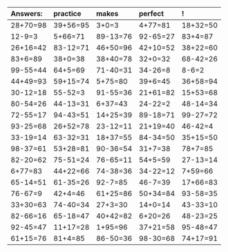 | Answers: | practice | makes | perfect | ! |
| :--- | :--- | :--- | :--- | :--- |
| 28+70=98 | 39+56=95 | 3+0=3 | 4+77=81 | 18+32=50 | 
| 12-9=3 | 5+66=71 | 89-13=76 | 92-65=27 | 83+4=87 | 
| 26+16=42 | 83-12=71 | 46+50=96 | 42+10=52 | 38+22=60 | 
| 83+6=89 | 38+0=38 | 38+40=78 | 32+0=32 | 68-42=26 | 
| 99-55=44 | 64+5=69 | 71-40=31 | 34-26=8 | 8-6=2 | 
| 44+49=93 | 59+15=74 | 5+75=80 | 39+6=45 | 36+58=94 | 
| 30-12=18 | 55-52=3 | 91-55=36 | 21+61=82 | 15+53=68 | 
| 80-54=26 | 44-13=31 | 6+37=43 | 24-22=2 | 48-14=34 | 
| 72-55=17 | 94-43=51 | 14+25=39 | 89-18=71 | 99-27=72 | 
| 93-25=68 | 26+52=78 | 23-12=11 | 21+19=40 | 46-42=4 | 
| 33-19=14 | 63-32=31 | 18+37=55 | 84-34=50 | 35+15=50 | 
| 98-37=61 | 53+28=81 | 90-36=54 | 31+7=38 | 78+7=85 | 
| 82-20=62 | 75-51=24 | 76-65=11 | 54+5=59 | 27-13=14 | 
| 6+77=83 | 44+22=66 | 74-38=36 | 34-22=12 | 7+59=66 | 
| 65-14=51 | 61-35=26 | 92-7=85 | 46-7=39 | 17+66=83 | 
| 76-67=9 | 42+4=46 | 61+25=86 | 50+34=84 | 93-58=35 | 
| 33+30=63 | 74-40=34 | 27+3=30 | 14+0=14 | 43-33=10 | 
| 82-66=16 | 65-18=47 | 40+42=82 | 6+20=26 | 48-23=25 | 
| 92-45=47 | 11+17=28 | 1+95=96 | 37+21=58 | 95-48=47 | 
| 61+15=76 | 81+4=85 | 86-50=36 | 98-30=68 | 74+17=91 | 
